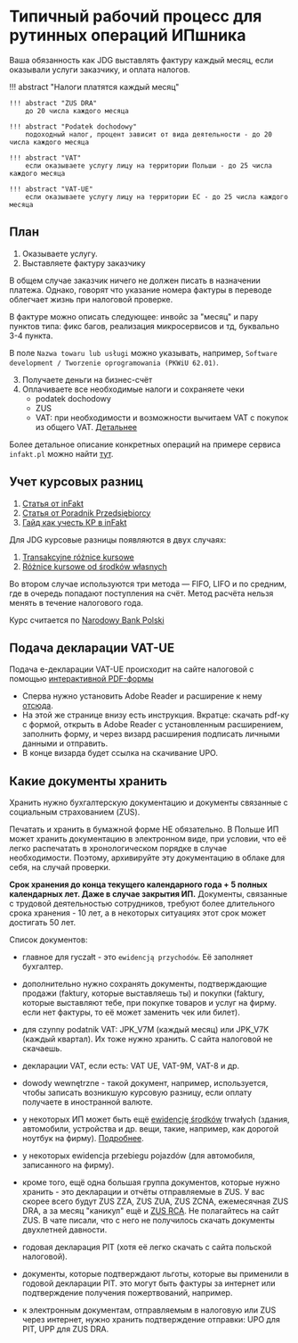 # Типичный рабочий процесс для рутинных операций ИПшника

Ваша обязанность как JDG выставлять фактуру каждый месяц, если оказывали услуги заказчику, и оплата налогов.

!!! abstract "Налоги платятся каждый месяц"

    !!! abstract "ZUS DRA"
        до 20 числа каждого месяца

    !!! abstract "Podatek dochodowy"
        подоходный налог, процент зависит от вида деятельности - до 20 числа каждого месяца

    !!! abstract "VAT"
        если оказываете услугу лицу на территории Польши - до 25 числа каждого месяца

    !!! abstract "VAT-UE"
        если оказываете услугу лицу на территории ЕС - до 25 числа каждого месяца

## План

1. Оказываете услугу.
2. Выставляете фактуру заказчику

В общем случае заказчик ничего не должен писать в назначении платежа. Однако, говорят что указание номера фактуры в переводе облегчает жизнь при налоговой проверке.

В фактуре можно описать следующее: инвойс за "месяц" и пару пунктов типа: фикс багов, реализация микросервисов и тд, буквально 3-4 пункта.

В поле `Nazwa towaru lub usługi` можно указывать, например, `Software development / Tworzenie oprogramowania (PKWiU 62.01)`.

3. Получаете деньги на бизнес-счёт
4. Оплачиваете все необходимые налоги и сохраняете чеки
    - podatek dochodowy
    - ZUS
    - VAT: при необходимости и возможности вычитаем VAT с покупок из общего VAT. [Детальнее][1]

Более детальное описание конкретных операций на примере сервиса `infakt.pl` можно найти [тут][2].

## Учет курсовых разниц

1. [Статья от inFakt][3]
2. [Статья от Poradnik Przedsiębiorcy][4]
3. [Гайд как учесть КР в inFakt][5]

Для JDG курсовые разницы появляются в двух случаях:

1. [Transakcyjne różnice kursowe][6]
2. [Różnice kursowe od środków własnych][7]

Во втором случае используются три метода — FIFO, LIFO и по средним, где в очередь попадают поступления на счёт.
Метод расчёта нельзя менять в течение налогового года.

Курс считается по [Narodowy Bank Polski][8]

## Подача декларации VAT-UE

Подача e-декларации VAT-UE происходит на сайте налоговой с помощью [интерактивной PDF-формы][9]

- Сперва нужно установить Adobe Reader и расширение к нему [отсюда][10].
- На этой же странице внизу есть инструкция. Вкратце: скачать pdf-ку с формой, открыть в Adobe Reader с установленным
    расширением, заполнить форму, и через визард расширения подписать личными данными и отправить.
- В конце визарда будет ссылка на скачивание UPO.

## Какие документы хранить

Хранить нужно бухгалтерскую документацию и документы связанные с социальным страхованием (ZUS).

Печатать и хранить в бумажной форме НЕ обязательно.
В Польше ИП может хранить документацию в электронном виде, при условии, что её легко распечатать в хронологическом порядке в случае необходимости.
Поэтому, архивируйте эту документацию в облаке для себя, на случай проверки.

**Срок хранения до конца текущего календарного года + 5 полных календарных лет. Даже в случае закрытия ИП.**
Документы, связанные с трудовой деятельностью сотрудников, требуют более длительного срока хранения - 10 лет, а в некоторых ситуациях этот срок может достигать 50 лет.

Список документов:

- главное для ryczałt - это `ewidencją przychodów`. Её заполняет бухгалтер.

- дополнительно нужно сохранять документы, подтверждающие продажи (faktury, которые выставляешь ты) и покупки (faktury, которые выставляют тебе, при покупке товаров и услуг на фирму. если нет фактуры, то её может заменить чек или билет).

- для czynny podatnik VAT: JPK_V7M (каждый месяц) или JPK_V7K (каждый квартал). Их тоже нужно хранить. С сайта налоговой не скачаешь.

- декларации VAT, если есть: VAT UE, VAT-9M, VAT-8 и др.

- dowody wewnętrzne - такой документ, например, используется, чтобы записать возникшую курсовую разницу, если оплату получаете в иностранной валюте.

- у некоторых ИП может быть ещё [ewidencję środków][11] trwałych (здания, автомобили, устройства и др. вещи, такие, например, как дорогой ноутбук на фирму). [Подробнее][12].

- у некоторых ewidencja przebiegu pojazdów (для автомобиля, записанного на фирму).

- кроме того, ещё одна большая группа документов, которые нужно хранить - это декларации и отчёты отправляемые в ZUS. У вас скорее всего будут ZUS ZZA, ZUS ZUA, ZUS ZCNA, ежемесячная ZUS DRA, а за месяц "каникул" ещё и [ZUS RCA][13]. Не полагайтесь на сайт ZUS. В чате писали, что с него не получилось скачать документы двухлетней давности.

- годовая декларация PIT (хотя её легко скачать с сайта польской налоговой).

- документы, которые подтверждают льготы, которые вы применили в годовой декларации PIT. это могут быть фактуры за интернет или подтверждение получения пожертвований, например.

- к электронным документам, отправляемым в налоговую или ZUS через интернет, нужно хранить подтверждение отправки: UPO для PIT, UPP для ZUS DRA.

[1]: faq.md#vat
[2]: infakt_routine.md
[3]: https://www.infakt.pl/blog/jak-zaksiegowac-roznice-kursowe
[4]: https://poradnikprzedsiebiorcy.pl/-ryczalt-a-roznice-kursowe
[5]: infakt_routine.md#poluchenie-oplaty-i-uchet-kursovykh-raznits
[6]: https://pomoc.ifirma.pl/pomoc-artykul/transakcyjne-roznice-kursowe-u-ryczaltowca
[7]: https://www.ifirma.pl/blog/roznice-kursowe-od-srodkow-wlasnych-a-ryczalt.html
[8]: https://www.nbp.pl/home.aspx?c=/ascx/archa.ascx
[9]: https://www.podatki.gov.pl/vat/e-deklaracje-vat/formularze-vat/#VAT-UE
[10]: https://www.podatki.gov.pl/e-deklaracje/wtyczka-do-podpisywania-i-przesylania-danych-xml-z-interaktywnych-formularzy-pdf/
[11]: https://stat.gov.pl/metainformacje/slownik-pojec/pojecia-stosowane-w-statystyce-publicznej/938,pojecie.html
[12]: https://poradnikprzedsiebiorcy.pl/-ewidencja-srodkow-trwalych
[13]: https://sobolevbel.github.io/jdg/zus_vacation/#ezhemesiachnye-otchioty-vo-vremia-zus-kanikul
